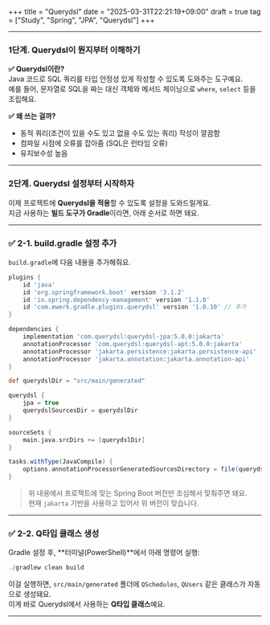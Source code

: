 +++
title = "Querydsl"
date = "2025-03-31T22:21:19+09:00"
draft = true
tag = ["Study", "Spring", "JPA", "Querydsl"]
+++

---

### 1단계. Querydsl이 뭔지부터 이해하기

**✅ Querydsl이란?**  
Java 코드로 SQL 쿼리를 타입 안정성 있게 작성할 수 있도록 도와주는 도구예요.  
예를 들어, 문자열로 SQL을 짜는 대신 객체와 메서드 체이닝으로 `where`, `select` 등을 조립해요.

**✅ 왜 쓰는 걸까?**
- 동적 쿼리(조건이 있을 수도 있고 없을 수도 있는 쿼리) 작성이 깔끔함
- 컴파일 시점에 오류를 잡아줌 (SQL은 런타임 오류)
- 유지보수성 높음

---

### 2단계. Querydsl 설정부터 시작하자

이제 프로젝트에 **Querydsl을 적용**할 수 있도록 설정을 도와드릴게요.  
지금 사용하는 **빌드 도구가 Gradle**이라면, 아래 순서로 하면 돼요.

---

### ✅ 2-1. build.gradle 설정 추가

`build.gradle`에 다음 내용을 추가해줘요.

```groovy
plugins {
    id 'java'
    id 'org.springframework.boot' version '3.1.2'
    id 'io.spring.dependency-management' version '1.1.0'
    id 'com.ewerk.gradle.plugins.querydsl' version '1.0.10' // 추가
}

dependencies {
    implementation 'com.querydsl:querydsl-jpa:5.0.0:jakarta'
    annotationProcessor 'com.querydsl:querydsl-apt:5.0.0:jakarta'
    annotationProcessor 'jakarta.persistence:jakarta.persistence-api'
    annotationProcessor 'jakarta.annotation:jakarta.annotation-api'
}

def querydslDir = "src/main/generated"

querydsl {
    jpa = true
    querydslSourcesDir = querydslDir
}

sourceSets {
    main.java.srcDirs += [querydslDir]
}

tasks.withType(JavaCompile) {
    options.annotationProcessorGeneratedSourcesDirectory = file(querydslDir)
}
```

> 위 내용에서 프로젝트에 맞는 Spring Boot 버전만 조심해서 맞춰주면 돼요.  
> 현재 `jakarta` 기반을 사용하고 있어서 위 버전이 맞습니다.

---

### ✅ 2-2. Q타입 클래스 생성

Gradle 설정 후, **터미널(PowerShell)**에서 아래 명령어 실행:

```powershell
./gradlew clean build
```

이걸 실행하면, `src/main/generated` 폴더에 `QSchedules`, `QUsers` 같은 클래스가 자동으로 생성돼요.  
이게 바로 Querydsl에서 사용하는 **Q타입 클래스**예요.

---


